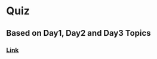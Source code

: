 # Quiz

## Based on Day1, Day2 and Day3 Topics

### [Link](https://docs.google.com/forms/d/e/1FAIpQLSfY8-btVxN8-lKEH4lw5k8z2NpnuwvazRPRXg7XtqoD4CviUg/viewform)
